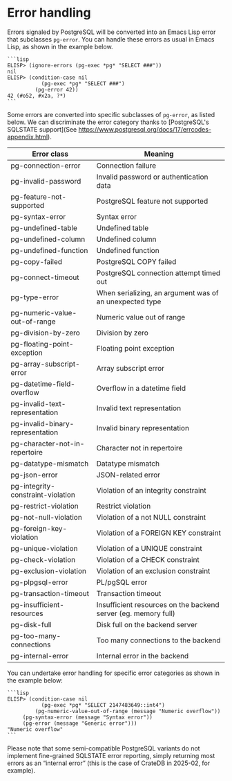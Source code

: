 # Error handling

Errors signaled by PostgreSQL will be converted into an Emacs Lisp error that subclasses `pg-error`.
You can handle these errors as usual in Emacs Lisp, as shown in the example below. 

~~~admonish example title="Basic error handling"
```lisp
ELISP> (ignore-errors (pg-exec *pg* "SELECT ###"))
nil
ELISP> (condition-case nil
           (pg-exec *pg* "SELECT ###")
         (pg-error 42))
42 (#o52, #x2a, ?*)
```
~~~

Some errors are converted into specific subclasses of `pg-error`, as listed below. We can
discriminate the error category thanks to [PostgreSQL's SQLSTATE support](See
https://www.postgresql.org/docs/17/errcodes-appendix.html).

| Error class                       | Meaning                                                                         |
|-----------------------------------|---------------------------------------------------------------------------------|
| pg-connection-error               | Connection failure                                                              |
| pg-invalid-password               | Invalid password or authentication data                                         |
| pg-feature-not-supported          | PostgreSQL feature not supported                                                |
| pg-syntax-error                   | Syntax error                                                                    |
| pg-undefined-table                | Undefined table                                                                 |
| pg-undefined-column               | Undefined column                                                                |
| pg-undefined-function             | Undefined function                                                              |
| pg-copy-failed                    | PostgreSQL COPY failed                                                          |
| pg-connect-timeout                | PostgreSQL connection attempt timed out                                         |
| pg-type-error                     | When serializing, an argument was of an unexpected type                         |
| pg-numeric-value-out-of-range     | Numeric value out of range                                                      |
| pg-division-by-zero               | Division by zero                                                                |
| pg-floating-point-exception       | Floating point exception                                                        |
| pg-array-subscript-error          | Array subscript error                                                           |
| pg-datetime-field-overflow        | Overflow in a datetime field                                                    |
| pg-invalid-text-representation    | Invalid text representation                                                     |
| pg-invalid-binary-representation  | Invalid binary representation                                                   |
| pg-character-not-in-repertoire    | Character not in repertoire                                                     |
| pg-datatype-mismatch              | Datatype mismatch                                                               |
| pg-json-error                     | JSON-related error                                                              |
| pg-integrity-constraint-violation | Violation of an integrity constraint                                            |
| pg-restrict-violation             | Restrict violation                                                              |
| pg-not-null-violation             | Violation of a not NULL constraint                                              |
| pg-foreign-key-violation          | Violation of a FOREIGN KEY constraint                                           |
| pg-unique-violation               | Violation of a UNIQUE constraint                                                |
| pg-check-violation                | Violation of a CHECK constraint                                                 |
| pg-exclusion-violation            | Violation of an exclusion constraint                                            |
| pg-plpgsql-error                  | PL/pgSQL error                                                                  |
| pg-transaction-timeout            | Transaction timeout                                                             |
| pg-insufficient-resources         | Insufficient resources on the backend server (eg. memory full)                  |
| pg-disk-full                      | Disk full on the backend server                                                 |
| pg-too-many-connections           | Too many connections to the backend                                             |
| pg-internal-error                 | Internal error in the backend                                                   |



You can undertake error handling for specific error categories as shown in the example below:

~~~admonish example title="Differentiated error handling"
```lisp
ELISP> (condition-case nil
           (pg-exec *pg* "SELECT 2147483649::int4")
         (pg-numeric-value-out-of-range (message "Numeric overflow"))
	 (pg-syntax-error (message "Syntax error"))
	 (pg-error (message "Generic error")))
"Numeric overflow"
```
~~~


Please note that some semi-compatible PostgreSQL variants do not implement fine-grained SQLSTATE
error reporting, simply returning most errors as an “internal error” (this is the case of CrateDB in
2025-02, for example).

